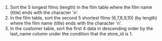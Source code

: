 1. Sort the 5 longest films (length) in the film table where the film name (title) ends with the character 'n'.
2. In the film table, sort the second 5 shortest films (6,7,8,9,10) (by length) where the film name (title) ends with the character 'n'.
3. In the customer table, sort the first 4 data in descending order by the last_name column under the condition that the store_id is 1.
